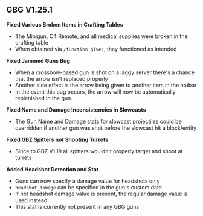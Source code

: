 ## GBG V1.25.1

**Fixed Various Broken Items in Crafting Tables**
- The Minigun, C4 Remote, and all medical supplies were broken in the crafting table
- When obtained via `/function give:`, they functioned as intended

**Fixed Jammed Guns Bug**
- When a crossbow-based gun is shot on a laggy server there's a chance that the arrow isn't replaced properly
- Another side effect is the arrow being given to another item in the hotbar
- In the event this bug occurs, the arrow will now be automatically replenished in the gun

**Fixed Name and Damage Inconsistencies in Slowcasts**
- The Gun Name and Damage stats for slowcast projectiles could be overridden if another gun was shot before the slowcast hit a block/entity

**Fixed GBZ Spitters not Shooting Turrets**
- Since to GBZ V1.19 all spitters wouldn't properly target and shoot at turrets

**Added Headshot Detection and Stat**
- Guns can now specify a damage value for headshots only
- `headshot_damage` can be specified in the gun's custom data
- If not headshot damage value is present, the regular damage value is used instead
- This stat is currently not present in any GBG guns

